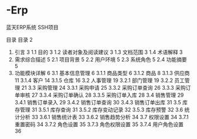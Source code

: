 # -Erp

蓝天ERP系统  SSH项目

目录
目录	2
1. 引言	3
1.1 目的	3
1.2 读者对象及阅读建议	3
1.3 文档范围	3
1.4 术语解释	3
2. 需求综合描述	5
2.1 项目背景	5
2.2 用户环境	5
2.3 系统角色	5
2.4 功能摘要	5
3. 功能模块详解	6
3.1 基本信息管理	6
3.1.1 商品类型	6
3.1.2 商品	8
3.1.3 供应商	11
3.1.4 客户	14
3.1.5 仓库	16
3.2 人事管理	19
3.2.1 部门管理	19
3.2.2 员工管理	21
3.3 采购管理	24
3.3.1 采购申请	25
3.3.2 采购订单查询	26
3.3.3 采购订单审核	27
3.3.4 采购订单确认	28
3.3.5 采购订单入库	28
3.4 销售管理	29
3.4.1 销售订单录入	29
3.4.2 销售订单查询	30
3.4.3 销售订单出库	31
3.5 库存管理	31
3.5.1 库存查询	31
3.5.2 库存变动记录	32
3.5.3 库存预警	32
3.6 统计分析	33
3.6.1 销售统计表	33
3.6.2 销售趋势分析	34
3.7 权限设置	34
3.7.1 重置密码	34
3.7.2 角色设置	35
3.7.3 角色权限设置	35
3.7.4 用户角色设置	36

